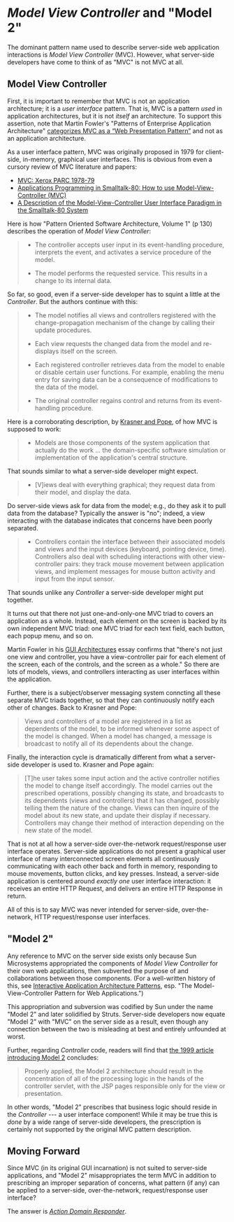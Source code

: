 # _Model View Controller_ and "Model 2"

The dominant pattern name used to describe server-side web application interactions is _Model View Controller_ (MVC). However, what server-side developers have come to think of as "MVC" is not MVC at all.

## Model View Controller

First, it is important to remember that MVC is not an application architecture; it is a *user interface* pattern. That is, MVC is a pattern *used* in application architectures, but it is not *itself* an architecture. To support this assertion, note that Martin Fowler's "Patterns of Enterprise Application Architecture" [categorizes MVC as a “Web Presentation Pattern”](http://martinfowler.com/eaaCatalog/) and not as an application architecture.

As a user interface pattern, MVC was originally proposed in 1979 for client-side, in-memory, graphical user interfaces. This is obvious from even a cursory review of MVC literature and papers:

- [MVC: Xerox PARC 1978-79](https://heim.ifi.uio.no/~trygver/themes/mvc/mvc-index.html)
- [Applications Programming in Smalltalk-80: How to use Model-View-Controller (MVC)](https://web.archive.org/web/20150518095937/http://st-www.cs.illinois.edu/users/smarch/st-docs/mvc.html)
- [A Description of the Model-View-Controller User Interface Paradigm in the Smalltalk-80 System](http://www.create.ucsb.edu/~stp/PostScript/mvc.pdf)

Here is how "Pattern Oriented Software Architecture, Volume 1" (p 130) describes the operation of _Model View Controller_:

> - The controller accepts user input in its event-handling procedure, interprets the event, and activates a service procedure of the model.
>
> - The model performs the requested service. This results in a change to its internal data.

So far, so good, even if a server-side developer has to squint a little at the _Controller_. But the authors continue with this:

> - The model notifies all views and controllers registered with the change-propagation mechanism of the change by calling their update procedures.
>
> - Each view requests the changed data from the model and re-displays itself on the screen.
>
> - Each registered controller retrieves data from the model to enable or disable certain user functions. For example, enabling the menu entry for saving data can be a consequence of modifications to the data of the model.
>
> - The original controller regains control and returns from its event-handling procedure.

Here is a corroborating description, by [Krasner and Pope](http://www.create.ucsb.edu/~stp/PostScript/mvc.pdf), of how MVC is supposed to work:

> - Models are those components of the system application that actually do the work ... the domain-specific software simulation or implementation of the application's central structure.

That sounds similar to what a server-side developer might expect.

> - [V]iews deal with everything graphical; they request data from their model, and display the data.

Do server-side views ask for data from the model; e.g., do they ask it to pull data from the database? Typically the answer is "no"; indeed, a view interacting with the database indicates that concerns have been poorly separated.

> - Controllers contain the interface between their associated models and views and the input devices (keyboard, pointing device, time).  Controllers also deal with scheduling interactions with other view-controller pairs: they track mouse movement between application views, and implement messages for mouse button activity and input from the input sensor.

That sounds unlike any _Controller_ a server-side developer might put together.

It turns out that there not just one-and-only-one MVC triad to covers an application as a whole. Instead, each element on the screen is backed by its own independent MVC triad: one MVC triad for each text field, each button, each popup menu, and so on.

Martin Fowler in his [GUI Architectures](http://martinfowler.com/eaaDev/uiArchs.html) essay confirms that "there's not just one view and controller, you have a view-controller pair for each element of the screen, each of the controls, and the screen as a whole." So there are lots of models, views, and controllers interacting as user interfaces within the application.

Further, there is a subject/observer messaging system conncting all these separate MVC triads together, so that they can continuously notify each other of changes. Back to Krasner and Pope:

> Views and controllers of a model are registered in a list as dependents of the model, to be informed whenever some aspect of the model is changed. When a model has changed, a message is broadcast to notify all of its dependents about the change.

Finally, the interaction cycle is dramatically different from what a server-side developer is used to. Krasner and Pope again:

> [T]he user takes some input action and the active controller notifies the model to change itself accordingly. The model carries out the prescribed operations, possibly changing its state, and broadcasts to its dependents (views and controllers) that it has changed, possibly telling them the nature of the change. Views can then inquire of the model about its new state, and update their display if necessary. Controllers may change their method of interaction depending on the new state of the model.

That is not at all how a server-side over-the-network request/response user interface operates. Server-side applications do not present a graphical user interface of many interconnected screen elements all continuously communicating with each other back and forth in memory, responding to mouse movements, button clicks, and key presses. Instead, a server-side application is centered around *exactly one* user interface interaction: it receives an entire HTTP Request, and delivers an entire HTTP Response in return.

All of this is to say MVC was never intended for server-side, over-the-network, HTTP request/response user interfaces.

## "Model 2"

Any reference to MVC on the server side exists only because Sun Microsystems appropriated the components of _Model View Controller_ for their own web applications, then subverted the purpose of and collaborations between those components. (For a well-written history of this, see [Interactive Application Architecture Patterns](https://lostechies.com/derekgreer/2007/08/25/interactive-application-architecture/), esp. "The Model-View-Controller Pattern for Web Applications.")

This appropriation and subversion was codified by Sun under the name "Model 2" and later solidified by Struts. Server-side developers now equate "Model 2" with "MVC" on the server side as a result, even though any connection between the two is misleading at best and entirely unfounded at worst.

Further, regarding _Controller_ code, readers will find that [the 1999 article introducing Model 2](https://www.javaworld.com/article/2076557/java-web-development/understanding-javaserver-pages-model-2-architecture.html) concludes:

> Properly applied, the Model 2 architecture should result in the concentration of all of the processing logic in the hands of the controller servlet, with the JSP pages responsible only for the view or presentation.

In other words, "Model 2" prescribes that business logic should reside in the _Controller_ --- a user interface component! While it may be true this is *done* by a wide range of server-side developers, the prescription is certainly not supported by the original MVC pattern description.

## Moving Forward

Since MVC (in its original GUI incarnation) is not suited to server-side applications, and "Model 2" misappropriates the term MVC in addition to prescribing an improper separation of concerns, what pattern (if any) can be applied to a server-side, over-the-network, request/response user interface?

The answer is [_Action Domain Responder_](./ADR.md).
